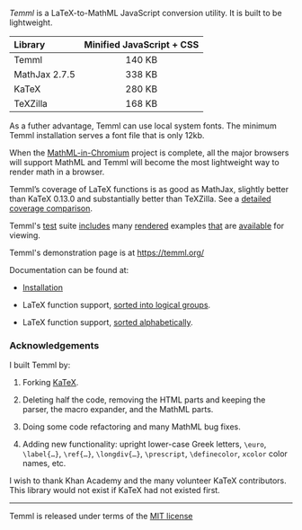 *Temml* is a LaTeX-to-MathML JavaScript conversion utility. It is built to be lightweight.

| Library       | Minified JavaScript + CSS |
|:--------------|:-------------------------:|
| Temml         |         140 KB            |
| MathJax 2.7.5 |         338 KB            |
| KaTeX         |         280 KB            |
| TeXZilla      |         168 KB            |

As a futher advantage, Temml can use local system fonts. The minimum Temml installation serves a font file that is only 12kb.

When the [MathML-in-Chromium](https://mathml.igalia.com/news/) project is complete, all the major browsers will support MathML and Temml will become the most lightweight way to render math in a browser.

Temml’s coverage of LaTeX functions is as good as MathJax, slightly better than KaTeX 0.13.0 and substantially better than TeXZilla. See a [detailed coverage comparison](https://temml.org/docs/en/comparison.html).

Temml's [test](https://temml.org/docs/en/supported.html) suite [includes](https://temml.org/tests/mozilla-tests.html) many [rendered](https://temml.org/tests/wiki-tests.html) examples [that](https://temml.org/tests/mhchem-tests.html) are [available](https://temml.org/tests/LaTeXML-tests.html) for viewing.

Temml's demonstration page is at https://temml.org/

Documentation can be found at:

* [Installation](https://temml.org/docs/en/administration.html)

* LaTeX function support, [sorted into logical groups](https://temml.org/docs/en/supported.html).

* LaTeX function support, [sorted alphabetically](https://temml.org/docs/en/support_table.html).

### Acknowledgements

I built Temml by:

1. Forking [KaTeX](https://katex.org/).

2. Deleting half the code, removing the HTML parts and keeping the parser, the macro expander, and the MathML parts.

3. Doing some code refactoring and many MathML bug fixes.

4. Adding new functionality: upright lower-case Greek letters, `\euro`, `\label{…}`, `\ref{…}`, `\longdiv{…}`, `\prescript`, `\definecolor`, `xcolor` color names, etc.

I wish to thank Khan Academy and the many volunteer KaTeX contributors. This library would not exist if KaTeX had not existed first.

---

Temml is released under terms of the [MIT license](https://mit-license.org/)
